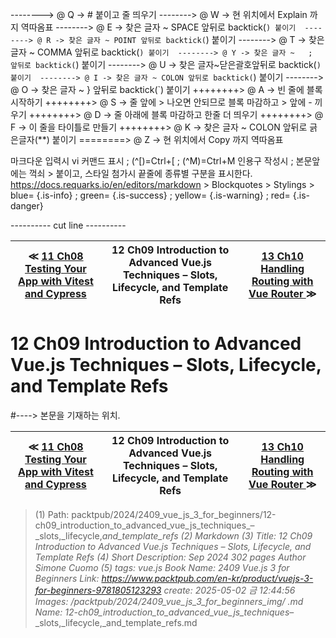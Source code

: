 
--------> @ Q -> # 붙이고 줄 띄우기 
--------> @ W -> 현 위치에서 Explain 까지 역따옴표 
--------> @ E -> 찾은 글자 ~ SPACE 앞뒤로 backtick(`) 붙이기 
--------> @ R -> 찾은 글자 ~ POINT 앞뒤로 backtick(`) 붙이기 
--------> @ T -> 찾은 글자 ~ COMMA 앞뒤로 backtick(`) 붙이기 
--------> @ Y -> 찾은 글자 ~   ;   앞뒤로 backtick(`) 붙이기 
--------> @ U -> 찾은 글자~닫은괄호앞뒤로 backtick(`) 붙이기 
--------> @ I -> 찾은 글자 ~ COLON 앞뒤로 backtick(`) 붙이기 
--------> @ O -> 찾은 글자 ~   }   앞뒤로 backtick(`) 붙이기 
++++++++> @ A -> 빈 줄에 블록 시작하기 
++++++++> @ S -> 줄 앞에 > 나오면 안되므로 블록 마감하고 > 앞에 - 끼우기 
++++++++> @ D -> 줄 아래에 블록 마감하고 한줄 더 띄우기 
++++++++> @ F -> 이 줄을 타이틀로 만들기 
++++++++> @ K -> 찾은 글자 ~ COLON 앞뒤로 긁은글자(**) 붙이기 
========> @ Z -> 현 위치에서 Copy 까지 역따옴표 

마크다운 입력시 vi 커맨드 표시 ; (^[)=Ctrl+[ ; (^M)=Ctrl+M
인용구 작성시 ; 본문앞에는 꺽쇠 > 붙이고, 스타일 첨가시 끝줄에 종류별 구분을 표시한다.
https://docs.requarks.io/en/editors/markdown > Blockquotes > Stylings >
blue= {.is-info} ; green= {.is-success} ; yellow= {.is-warning} ; red= {.is-danger}

---------- cut line ----------

| ≪ [ 11 Ch08 Testing Your App with Vitest and Cypress ](/packtpub/2024/2409_vue_js_3_for_beginners/11_ch08_testing_your_app_with_vitest_and_cypress) | 12 Ch09 Introduction to Advanced Vue.js Techniques – Slots, Lifecycle, and Template Refs | [ 13 Ch10 Handling Routing with Vue Router ](/packtpub/2024/2409_vue_js_3_for_beginners/13_ch10_handling_routing_with_vue_router) ≫ |
|:----:|:----:|:----:|

# 12 Ch09 Introduction to Advanced Vue.js Techniques – Slots, Lifecycle, and Template Refs
#----> 본문을 기재하는 위치.



| ≪ [ 11 Ch08 Testing Your App with Vitest and Cypress ](/packtpub/2024/2409_vue_js_3_for_beginners/11_ch08_testing_your_app_with_vitest_and_cypress) | 12 Ch09 Introduction to Advanced Vue.js Techniques – Slots, Lifecycle, and Template Refs | [ 13 Ch10 Handling Routing with Vue Router ](/packtpub/2024/2409_vue_js_3_for_beginners/13_ch10_handling_routing_with_vue_router) ≫ |
|:----:|:----:|:----:|

> (1) Path: packtpub/2024/2409_vue_js_3_for_beginners/12-ch09_introduction_to_advanced_vue_js_techniques_–_slots,_lifecycle,_and_template_refs
> (2) Markdown
> (3) Title: 12 Ch09 Introduction to Advanced Vue.js Techniques – Slots, Lifecycle, and Template Refs
> (4) Short Description: Sep 2024 302 pages Author Simone Cuomo
> (5) tags: vue.js
> Book Name: 2409 Vue.js 3 for Beginners
> Link: https://www.packtpub.com/en-kr/product/vuejs-3-for-beginners-9781805123293
> create: 2025-05-02 금 12:44:56
> Images: /packtpub/2024/2409_vue_js_3_for_beginners_img/
> .md Name: 12-ch09_introduction_to_advanced_vue_js_techniques_–_slots,_lifecycle,_and_template_refs.md

